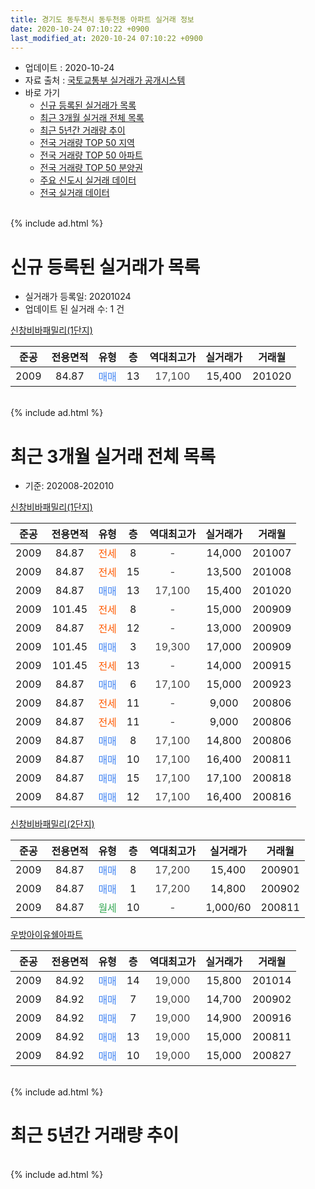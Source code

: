 ```yaml
---
title: 경기도 동두천시 동두천동 아파트 실거래 정보
date: 2020-10-24 07:10:22 +0900
last_modified_at: 2020-10-24 07:10:22 +0900
---
```


* 업데이트 : 2020-10-24
* 자료 출처 : [국토교통부 실거래가 공개시스템](http://rt.molit.go.kr)
* 바로 가기
    * [신규 등록된 실거래가 목록](#신규-등록된-실거래가-목록)
    * [최근 3개월 실거래 전체 목록](#최근-3개월-실거래-전체-목록)
    * [최근 5년간 거래량 추이](#최근-5년간-거래량-추이)
    * [전국 거래량 TOP 50 지역](https://inasie.github.io/apt-trade-info/최근-3개월-전국에서-가장-거래가-많이-발생한-지역)
    * [전국 거래량 TOP 50 아파트](https://inasie.github.io/apt-trade-info/최근-3개월-전국에서-가장-거래가-많이-발생한-아파트)
    * [전국 거래량 TOP 50 분양권](https://inasie.github.io/apt-trade-info/최근-3개월-전국에서-가장-거래가-많이-발생한-분양권)
    * [주요 신도시 실거래 데이터](https://inasie.github.io/apt-trade-info/주요-신도시)
    * [전국 실거래 데이터](https://inasie.github.io/apt-trade-info/전국)
<br>
{% include ad.html %}
<br>

# 신규 등록된 실거래가 목록
* 실거래가 등록일: 20201024
* 업데이트 된 실거래 수: 1 건


[신창비바패밀리(1단지)](https://search.naver.com/search.naver?query=%EA%B2%BD%EA%B8%B0%EB%8F%84+%EB%8F%99%EB%91%90%EC%B2%9C%EC%8B%9C+%EB%8F%99%EB%91%90%EC%B2%9C%EB%8F%99+%EC%8B%A0%EC%B0%BD%EB%B9%84%EB%B0%94%ED%8C%A8%EB%B0%80%EB%A6%AC%281%EB%8B%A8%EC%A7%80%29)

|준공|전용면적|유형|층|역대최고가|실거래가|거래월|
|:---:|:---:|:---:|:---:|:---:|:---:|:---:|
|2009|84.87|<span style="color:#4285f3">매매</span>|13|<span style="color:#444444">17,100</span>|15,400|201020|


<br>
{% include ad.html %}
<br>

# 최근 3개월 실거래 전체 목록
* 기준: 202008-202010


[신창비바패밀리(1단지)](https://search.naver.com/search.naver?query=%EA%B2%BD%EA%B8%B0%EB%8F%84+%EB%8F%99%EB%91%90%EC%B2%9C%EC%8B%9C+%EB%8F%99%EB%91%90%EC%B2%9C%EB%8F%99+%EC%8B%A0%EC%B0%BD%EB%B9%84%EB%B0%94%ED%8C%A8%EB%B0%80%EB%A6%AC%281%EB%8B%A8%EC%A7%80%29)

|준공|전용면적|유형|층|역대최고가|실거래가|거래월|
|:---:|:---:|:---:|:---:|:---:|:---:|:---:|
|2009|84.87|<span style="color:#ff5a00">전세</span>|8|<span style="color:#444444">-</span>|14,000|201007|
|2009|84.87|<span style="color:#ff5a00">전세</span>|15|<span style="color:#444444">-</span>|13,500|201008|
|2009|84.87|<span style="color:#4285f3">매매</span>|13|<span style="color:#444444">17,100</span>|15,400|201020|
|2009|101.45|<span style="color:#ff5a00">전세</span>|8|<span style="color:#444444">-</span>|15,000|200909|
|2009|84.87|<span style="color:#ff5a00">전세</span>|12|<span style="color:#444444">-</span>|13,000|200909|
|2009|101.45|<span style="color:#4285f3">매매</span>|3|<span style="color:#444444">19,300</span>|17,000|200909|
|2009|101.45|<span style="color:#ff5a00">전세</span>|13|<span style="color:#444444">-</span>|14,000|200915|
|2009|84.87|<span style="color:#4285f3">매매</span>|6|<span style="color:#444444">17,100</span>|15,000|200923|
|2009|84.87|<span style="color:#ff5a00">전세</span>|11|<span style="color:#444444">-</span>|9,000|200806|
|2009|84.87|<span style="color:#ff5a00">전세</span>|11|<span style="color:#444444">-</span>|9,000|200806|
|2009|84.87|<span style="color:#4285f3">매매</span>|8|<span style="color:#444444">17,100</span>|14,800|200806|
|2009|84.87|<span style="color:#4285f3">매매</span>|10|<span style="color:#444444">17,100</span>|16,400|200811|
|2009|84.87|<span style="color:#4285f3">매매</span>|15|<span style="color:#444444">17,100</span>|17,100|200818|
|2009|84.87|<span style="color:#4285f3">매매</span>|12|<span style="color:#444444">17,100</span>|16,400|200816|

[신창비바패밀리(2단지)](https://search.naver.com/search.naver?query=%EA%B2%BD%EA%B8%B0%EB%8F%84+%EB%8F%99%EB%91%90%EC%B2%9C%EC%8B%9C+%EB%8F%99%EB%91%90%EC%B2%9C%EB%8F%99+%EC%8B%A0%EC%B0%BD%EB%B9%84%EB%B0%94%ED%8C%A8%EB%B0%80%EB%A6%AC%282%EB%8B%A8%EC%A7%80%29)

|준공|전용면적|유형|층|역대최고가|실거래가|거래월|
|:---:|:---:|:---:|:---:|:---:|:---:|:---:|
|2009|84.87|<span style="color:#4285f3">매매</span>|8|<span style="color:#444444">17,200</span>|15,400|200901|
|2009|84.87|<span style="color:#4285f3">매매</span>|1|<span style="color:#444444">17,200</span>|14,800|200902|
|2009|84.87|<span style="color:#34a853">월세</span>|10|<span style="color:#444444">-</span>|1,000/60|200811|

[우방아이유쉘아파트](https://search.naver.com/search.naver?query=%EA%B2%BD%EA%B8%B0%EB%8F%84+%EB%8F%99%EB%91%90%EC%B2%9C%EC%8B%9C+%EB%8F%99%EB%91%90%EC%B2%9C%EB%8F%99+%EC%9A%B0%EB%B0%A9%EC%95%84%EC%9D%B4%EC%9C%A0%EC%89%98%EC%95%84%ED%8C%8C%ED%8A%B8)

|준공|전용면적|유형|층|역대최고가|실거래가|거래월|
|:---:|:---:|:---:|:---:|:---:|:---:|:---:|
|2009|84.92|<span style="color:#4285f3">매매</span>|14|<span style="color:#444444">19,000</span>|15,800|201014|
|2009|84.92|<span style="color:#4285f3">매매</span>|7|<span style="color:#444444">19,000</span>|14,700|200902|
|2009|84.92|<span style="color:#4285f3">매매</span>|7|<span style="color:#444444">19,000</span>|14,900|200916|
|2009|84.92|<span style="color:#4285f3">매매</span>|13|<span style="color:#444444">19,000</span>|15,000|200811|
|2009|84.92|<span style="color:#4285f3">매매</span>|10|<span style="color:#444444">19,000</span>|15,000|200827|


<br>
{% include ad.html %}
<br>

# 최근 5년간 거래량 추이


<div style="width:100%;">
    <canvas id="deal_progress" height="200"></canvas>
</div>

<script>
new Chart(document.getElementById("deal_progress"), {
    type: 'line',
    data: {
        labels: ['201510','201511','201512','201601','201602','201603','201604','201605','201606','201607','201608','201609','201610','201611','201612','201701','201702','201703','201704','201705','201706','201707','201708','201709','201710','201711','201712','201801','201802','201803','201804','201805','201806','201807','201808','201809','201810','201811','201812','201901','201902','201903','201904','201905','201906','201907','201908','201909','201910','201911','201912','202001','202002','202003','202004','202005','202006','202007','202008','202009','202010'],
        datasets: [{
            label: '매매',
            pointRadius: 1,
            data: [14, 2, 4, 4, 6, 5, 8, 11, 7, 10, 11, 9, 9, 5, 4, 3, 2, 11, 5, 2, 6, 9, 5, 9, 4, 1, 1, 3, 6, 5, 4, 4, 2, 4, 2, 7, 3, 5, 1, 8, 4, 3, 4, 4, 3, 8, 7, 4, 8, 5, 3, 4, 3, 7, 3, 7, 5, 4, 6, 6, 2],
            borderColor: "rgba(255, 201, 14, 1)",
            backgroundColor: "rgba(255, 201, 14, 0.5)",
            fill: false,
            lineTension: 0
        },{
            label: '전월세',
            pointRadius: 1,
            data: [9, 4, 6, 9, 6, 6, 6, 3, 6, 4, 8, 10, 6, 3, 5, 4, 6, 6, 0, 4, 4, 4, 4, 2, 6, 4, 5, 1, 2, 3, 4, 4, 8, 4, 7, 4, 6, 6, 5, 9, 0, 6, 3, 5, 4, 13, 6, 3, 2, 3, 3, 3, 3, 6, 1, 4, 4, 7, 3, 3, 2],
            borderColor: "rgba(0, 141, 185, 1)",
            backgroundColor: "rgba(0, 141, 185, 0.5)",
            fill: false,
            lineTension: 0
        }
        ]
    },
    options: {
        responsive: true,
        title: {
            display: false
        },
        tooltips: {
            mode: 'index',
            intersect: false
        },
        hover: {
            mode: 'nearest',
            intersect: true
        },
        scales: {
            xAxes: [{
                display: true,
                scaleLabel: {
                    display: true,
                    labelString: '년/월'
                }
            }],
            yAxes: [{
                display: true,
                ticks: {
                    suggestedMin: 0,
                },
                scaleLabel: {
                    display: true,
                    labelString: '실거래 수'
                }
            }]
        }
    }
});

</script>


<br>
{% include ad.html %}
<br>

